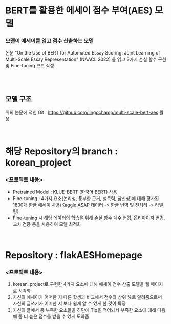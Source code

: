 # BERT를 활용한 에세이 점수 부여(AES) 모델 

### 모델이 에세이를 읽고 점수 산출하는 모델
논문 "On the Use of BERT for Automated Essay Scoring: Joint Learning of Multi-Scale Essay Representation" (NAACL 2022) 을 읽고 3가지 손실 함수 구현 및 Fine-tuning 코드 작성 <br>


<br> <br>

## 모델 구조 
위의 논문에 적힌 Git : https://github.com/lingochamp/multi-scale-bert-aes 활용

<br>

# 해당 Repository의 branch : korean_project 
### <프로젝트 내용>
- Pretrained Model : KLUE-BERT (한국어 BERT) 사용 <br>
- Fine-tuning : 4가지 요소(논리성, 풍부한 근거, 설득력, 참신성)에 대해 평가된 1800개 한글 에세이 사용(Kaggle ASAP 데이터 -> 한글 번역 및 전처리 -> 라벨링) <br>
- Fine-tuning 시 해당 데이터의 학습을 위해 손실 함수 계수 변경, 옵티마이저 변경, 교차 검증 등을 사용하여 모델 최적화  <br>

<br>

# Repository : flakAESHomepage
### <프로젝트 내용>
1. korean_project로 구현한 4가지 요소에 대해 에세이 점수 산출 모델을 웹 페이지로 시각화 <br>
2. 자신의 에세이가 어떠한 지 다른 학생과 비교해서 점수와 상위 %로 알려줌으로써 자신의 글쓰기가 어떠한 지 보다 쉽게 알 수 있게 한 것이 특징 <br>
3. 자신의 글에서 중 부족한 요소들을 하단에 Tip을 적어놔서 부족한 요소에 대해 다음에 좀 더 높은 점수를 받을 수 있게 도와줌 <br>
